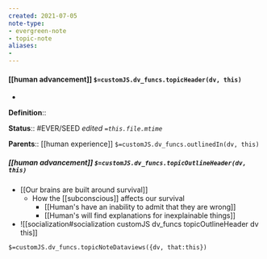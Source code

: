 ```yaml
---
created: 2021-07-05
note-type: 
- evergreen-note
- topic-note
aliases:
- 
---
```

 
#### [[human advancement]] `$=customJS.dv_funcs.topicHeader(dv, this)`
- 

**Definition**::

**Status**:: #EVER/SEED
*edited `=this.file.mtime`*

**Parents**:: [[human experience]]
`$=customJS.dv_funcs.outlinedIn(dv, this)`

##### [[human advancement]] `$=customJS.dv_funcs.topicOutlineHeader(dv, this)`
- [[Our brains are built around survival]]
	- How the [[subconscious]] affects our survival
		- [[Human's have an inability to admit that they are wrong]]
		- [[Human's will find explanations for inexplainable things]]
- ![[socialization#socialization customJS dv_funcs topicOutlineHeader dv this]]

`$=customJS.dv_funcs.topicNoteDataviews({dv, that:this})`
